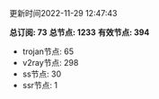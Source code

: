更新时间2022-11-29 12:47:43

**总订阅: 73**
**总节点: 1233**
**有效节点: 394**
- trojan节点: 65
- v2ray节点: 298
- ss节点: 30
- ssr节点: 1
